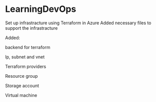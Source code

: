 # LearningDevOps
Set up infrastracture using Terraform in Azure
Added necessary files to support the infrastracture

Added:

backend for terraform

Ip, subnet and vnet

Terraform providers

Resource group

Storage account

Virtual machine 
